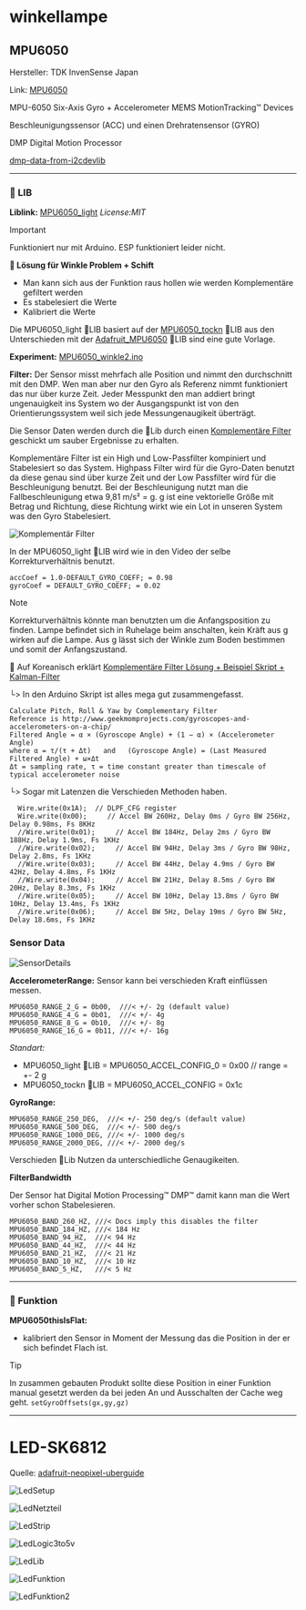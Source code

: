 # winkellampe

## MPU6050

Hersteller: TDK InvenSense Japan

Link: [MPU6050](https://invensense.tdk.com/products/motion-tracking/6-axis/mpu-6050/)

MPU-6050 Six-Axis Gyro + Accelerometer MEMS MotionTracking™ Devices

Beschleunigungssensor (ACC) und einen Drehratensensor (GYRO)

DMP Digital Motion Processor

[dmp-data-from-i2cdevlib](http://www.geekmomprojects.com/mpu-6050-dmp-data-from-i2cdevlib/)

---

### 📕 LIB

**Liblink:** [MPU6050_light](https://github.com/rfetick/MPU6050_light) *License:MIT*

> [!IMPORTANT]
> Funktioniert nur mit Arduino. ESP funktioniert leider nicht.

**🔽 Lösung für Winkle Problem + Schift**

- Man kann sich aus der Funktion raus hollen wie werden Komplementäre gefiltert werden
- Es stabelesiert die Werte
- Kalibriert die Werte

Die MPU6050_light 📕LIB basiert auf der [MPU6050_tockn](https://github.com/Titibo26/MPU6050_tockn) 📕LIB aus den Unterschieden mit der [Adafruit_MPU6050](https://github.com/adafruit/Adafruit_MPU6050) 📕LIB sind eine gute Vorlage.

**Experiment:** [MPU6050_winkle2.ino](skript/MPU6050_winkel2/MPU6050_winkel2.ino)


**Filter:** Der Sensor misst mehrfach alle Position und nimmt den durchschnitt mit den DMP. Wen man aber nur den Gyro als Referenz nimmt funktioniert das nur über kurze Zeit. Jeder Messpunkt den man addiert bringt ungenauigkeit ins System wo der Ausgangspunkt ist von den Orientierungssystem weil sich jede Messungenaugikeit überträgt.

Die Sensor Daten werden durch die 📕Lib durch einen [Komplementäre Filter](https://www.youtube.com/watch?v=whSw42XddsU) geschickt um sauber Ergebnisse zu erhalten.

Komplementäre Filter ist ein High und Low-Passfilter kompiniert und Stabelesiert so das System. Highpass Filter wird für die Gyro-Daten benutzt da diese genau sind über kurze Zeit und der Low Passfilter wird für die Beschleunigung benutzt. Bei der Beschleunigung nutzt man die Fallbeschleunigung etwa 9,81 m/s² = g. g ist eine vektorielle Größe mit Betrag und Richtung, diese Richtung wirkt wie ein Lot in unseren System was den Gyro Stabelesiert.

![Komplementär Filter](img/ComplementaryFilter.jpg)

In der MPU6050_light 📕LIB wird wie in den Video der selbe Korrekturverhältnis benutzt.

```
accCoef = 1.0-DEFAULT_GYRO_COEFF; = 0.98
gyroCoef = DEFAULT_GYRO_COEFF; = 0.02
```

> [!NOTE]
> Korrekturverhältnis könnte man benutzten um die Anfangsposition zu finden. Lampe befindet sich in Ruhelage beim anschalten, kein Kräft aus g wirken auf die Lampe. Aus g lässt sich der Winkle zum Boden bestimmen und somit der Anfangszustand.



🥼 Auf Koreanisch erklärt [Komplementäre Filter Lösung + Beispiel Skript + Kalman-Filter](https://blog.naver.com/ysahn2k/221385063966)

└> In den Arduino Skript ist alles mega gut zusammengefasst.

```
Calculate Pitch, Roll & Yaw by Complementary Filter
Reference is http://www.geekmomprojects.com/gyroscopes-and-accelerometers-on-a-chip/
Filtered Angle = α × (Gyroscope Angle) + (1 − α) × (Accelerometer Angle)     
where α = τ/(τ + Δt)   and   (Gyroscope Angle) = (Last Measured Filtered Angle) + ω×Δt
Δt = sampling rate, τ = time constant greater than timescale of typical accelerometer noise
```

└> Sogar mit Latenzen die Verschieden Methoden haben.

```
  Wire.write(0x1A);  // DLPF_CFG register
  Wire.write(0x00);     // Accel BW 260Hz, Delay 0ms / Gyro BW 256Hz, Delay 0.98ms, Fs 8KHz 
  //Wire.write(0x01);     // Accel BW 184Hz, Delay 2ms / Gyro BW 188Hz, Delay 1.9ms, Fs 1KHz 
  //Wire.write(0x02);     // Accel BW 94Hz, Delay 3ms / Gyro BW 98Hz, Delay 2.8ms, Fs 1KHz 
  //Wire.write(0x03);     // Accel BW 44Hz, Delay 4.9ms / Gyro BW 42Hz, Delay 4.8ms, Fs 1KHz 
  //Wire.write(0x04);     // Accel BW 21Hz, Delay 8.5ms / Gyro BW 20Hz, Delay 8.3ms, Fs 1KHz 
  //Wire.write(0x05);     // Accel BW 10Hz, Delay 13.8ms / Gyro BW 10Hz, Delay 13.4ms, Fs 1KHz 
  //Wire.write(0x06);     // Accel BW 5Hz, Delay 19ms / Gyro BW 5Hz, Delay 18.6ms, Fs 1KHz 
```



### Sensor Data

![SensorDetails](img/SensorDetails.png)

**AccelerometerRange:** Sensor kann bei verschieden Kraft einflüssen messen.

```
MPU6050_RANGE_2_G = 0b00,  ///< +/- 2g (default value)
MPU6050_RANGE_4_G = 0b01,  ///< +/- 4g
MPU6050_RANGE_8_G = 0b10,  ///< +/- 8g
MPU6050_RANGE_16_G = 0b11, ///< +/- 16g
```

*Standart:*
- MPU6050_light 📕LIB = MPU6050_ACCEL_CONFIG_0 = 0x00 // range = +- 2 g
- MPU6050_tockn 📕LIB = MPU6050_ACCEL_CONFIG = 0x1c



**GyroRange:**

```
MPU6050_RANGE_250_DEG,  ///< +/- 250 deg/s (default value)
MPU6050_RANGE_500_DEG,  ///< +/- 500 deg/s
MPU6050_RANGE_1000_DEG, ///< +/- 1000 deg/s
MPU6050_RANGE_2000_DEG, ///< +/- 2000 deg/s
```

Verschieden 📕Lib Nutzen da unterschiedliche Genaugikeiten.

**FilterBandwidth**

Der Sensor hat Digital Motion Processing™ DMP™ damit kann man die Wert vorher schon Stabelesieren.

```
MPU6050_BAND_260_HZ, ///< Docs imply this disables the filter
MPU6050_BAND_184_HZ, ///< 184 Hz
MPU6050_BAND_94_HZ,  ///< 94 Hz
MPU6050_BAND_44_HZ,  ///< 44 Hz
MPU6050_BAND_21_HZ,  ///< 21 Hz
MPU6050_BAND_10_HZ,  ///< 10 Hz
MPU6050_BAND_5_HZ,   ///< 5 Hz
```

---



### 🔨 Funktion

**MPU6050thisIsFlat:**

- kalibriert den Sensor in Moment der Messung das die Position in der er sich befindet Flach ist.

> [!TIP]
> In zusammen gebauten Produkt sollte diese Position in einer Funktion manual gesetzt werden da bei jeden An und Ausschalten der Cache weg geht. ``setGyroOffsets(gx,gy,gz)``

---

# LED-SK6812

Quelle: [adafruit-neopixel-uberguide](https://cdn-learn.adafruit.com/downloads/pdf/adafruit-neopixel-uberguide.pdf)

![LedSetup](img/LedSetup.jpg)

![LedNetzteil](img/LedNetzteil.jpg)

![LedStrip](img/LedStrip.jpg)

![LedLogic3to5v](img/LedLogic3to5v.jpg)

![LedLib](img/LedLib.jpg)

![LedFunktion](img/LedFunktion.jpg)

![LedFunktion2](img/LedFunktion2.jpg)

